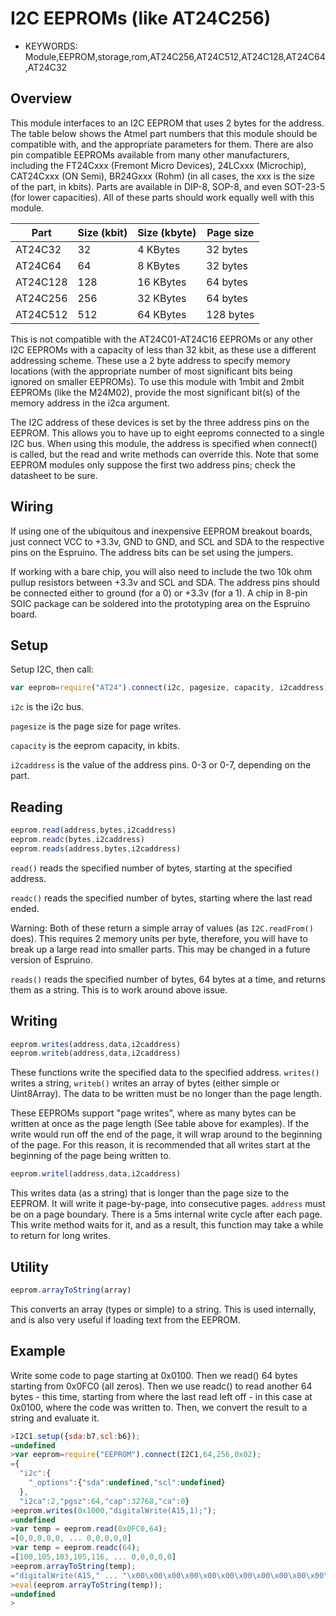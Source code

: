 <!--- Copyright (c) 2014 Spence Konde. See the file LICENSE for copying permission. -->
I2C EEPROMs (like AT24C256)
========================

* KEYWORDS: Module,EEPROM,storage,rom,AT24C256,AT24C512,AT24C128,AT24C64,AT24C32


Overview
------------------

This module interfaces to an I2C EEPROM that uses 2 bytes for the address. The table below shows the Atmel part numbers that this module should be compatible with, and the appropriate parameters for them. There are also pin compatible EEPROMs available from many other manufacturers, including the FT24Cxxx (Fremont Micro Devices), 24LCxxx (Microchip), CAT24Cxxx (ON Semi), BR24Gxxx (Rohm) (in all cases, the xxx is the size of the part, in kbits). Parts are available in DIP-8, SOP-8, and even SOT-23-5 (for lower capacities). All of these parts should work equally well with this module. 

| Part     | Size (kbit) | Size (kbyte) | Page size |
|----------|-------------|--------------|-----------|
| AT24C32  | 32          | 4 KBytes     | 32 bytes  |
| AT24C64  | 64          | 8 KBytes     | 32 bytes  |
| AT24C128 | 128         | 16 KBytes    | 64 bytes  |
| AT24C256 | 256         | 32 KBytes    | 64 bytes  |
| AT24C512 | 512         | 64 KBytes    | 128 bytes |

This is not compatible with the AT24C01-AT24C16 EEPROMs or any other I2C EEPROMs with a capacity of less than 32 kbit, as these use a different addressing scheme. These use a 2 byte address to specify memory locations (with the appropriate number of most significant bits being ignored on smaller EEPROMs). To use this module with 1mbit and 2mbit EEPROMs (like the M24M02), provide the most significant bit(s) of the memory address in the i2ca argument. 

The I2C address of these devices is set by the three address pins on the EEPROM. This allows you to have up to eight eeproms connected to a single I2C bus. When using this module, the address is specified when connect() is called, but the read and write methods can override this. Note that some EEPROM modules only suppose the first two address pins; check the datasheet to be sure. 


Wiring
-------------------

If using one of the ubiquitous and inexpensive EEPROM breakout boards, just connect VCC to +3.3v, GND to GND, and SCL and SDA to the respective pins on the Espruino. The address bits can be set using the jumpers. 

If working with a bare chip, you will also need to include the two 10k ohm pullup resistors between +3.3v and SCL and SDA. The address pins should be connected either to ground (for a 0) or +3.3v (for a 1). A chip in 8-pin SOIC package can be soldered into the prototyping area on the Espruino board. 


Setup
-------------------

Setup I2C, then call:

```JavaScript 
var eeprom=require("AT24").connect(i2c, pagesize, capacity, i2caddress)
```

`i2c` is the i2c bus. 

`pagesize` is the page size for page writes. 

`capacity` is the eeprom capacity, in kbits. 

`i2caddress` is the value of the address pins. 0-3 or 0-7, depending on the part. 


Reading
---------------

```JavaScript
eeprom.read(address,bytes,i2caddress)
eeprom.readc(bytes,i2caddress)
eeprom.reads(address,bytes,i2caddress)
```

`read()` reads the specified number of bytes, starting at the specified address. 

`readc()` reads the specified number of bytes, starting where the last read ended. 


Warning: Both of these return a simple array of values (as `I2C.readFrom()` does). This requires 2 memory units per byte, therefore, you will have to break up a large read into smaller parts. This may be changed in a future version of Espruino. 

`reads()` reads the specified number of bytes, 64 bytes at a time, and returns them as a string. This is to work around above issue.

Writing
----------------

```JavaScript
eeprom.writes(address,data,i2caddress)
eeprom.writeb(address,data,i2caddress)
```

These functions write the specified data to the specified address. `writes()` writes a string, `writeb()` writes an array of bytes (either simple or Uint8Array). The data to be written must be no longer than the page length. 

These EEPROMs support "page writes", where as many bytes can be written at once as the page length (See table above for examples). If the write would run off the end of the page, it will wrap around to the beginning of the page. For this reason, it is recommended that all writes start at the beginning of the page being written to. 

```JavaScript
eeprom.writel(address,data,i2caddress)
```

This writes data (as a string) that is longer than the page size to the EEPROM. It will write it page-by-page, into consecutive pages. `address` must be on a page boundary. There is a 5ms internal write cycle after each page. This write method waits for it, and as a result, this function may take a while to return for long writes.

Utility
---------------

```JavaScript
eeprom.arrayToString(array)
```

This converts an array (types or simple) to a string. This is used internally, and is also very useful if loading text from the EEPROM. 

Example
---------------

Write some code to page starting at 0x0100. Then we read() 64 bytes starting from 0x0FC0 (all zeros). Then we use readc() to read another 64 bytes - this time, starting from where the last read left off - in this case at 0x0100, where the code was written to. Then, we convert the result to a string and evaluate it. 


```JavaScript
>I2C1.setup({sda:b7,scl:b6});
=undefined
>var eeprom=require("EEPROM").connect(I2C1,64,256,0x02);
={
  "i2c":{
    "_options":{"sda":undefined,"scl":undefined}
  },
  "i2ca":2,"pgsz":64,"cap":32768,"ca":0}
>eeprom.writes(0x1000,"digitalWrite(A15,1);");
=undefined
>var temp = eeprom.read(0x0FC0,64); 
=[0,0,0,0,0, ... 0,0,0,0,0]
>var temp = eeprom.readc(64);
=[100,105,103,105,116, ... 0,0,0,0,0]
>eeprom.arrayToString(temp);
="digitalWrite(A15," ... "\x00\x00\x00\x00\x00\x00\x00\x00\x00\x00\x00\x00\x00\x00\x00\x00\x00"
>eval(eeprom.arrayToString(temp)); 
=undefined
> 
```

